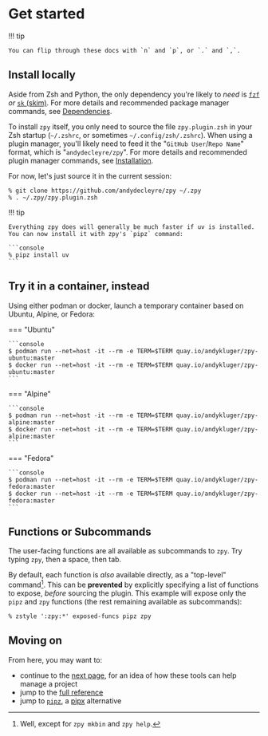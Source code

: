 # Get started

!!! tip

    You can flip through these docs with `n` and `p`, or `.` and `,`.

## Install locally

Aside from Zsh and Python, the only dependency you're likely to *need* is
[`fzf`](https://github.com/junegunn/fzf) *or* [`sk` (skim)](https://github.com/lotabout/skim).
For more details and recommended package manager commands, see [Dependencies](deps.md).

To install `zpy` itself, you only need to source the file `zpy.plugin.zsh`
in your Zsh startup (`~/.zshrc`, or sometimes `~/.config/zsh/.zshrc`).
When using a plugin manager, you'll likely need to feed it the
"`GitHub User`/`Repo Name`" format, which is "`andydecleyre/zpy`".
For more details and recommended plugin manager commands, see [Installation](install.md).

For now, let's just source it in the current session:

```console
% git clone https://github.com/andydecleyre/zpy ~/.zpy
% . ~/.zpy/zpy.plugin.zsh
```

!!! tip

    Everything zpy does will generally be much faster if uv is installed.
    You can now install it with zpy's `pipz` command:

    ```console
    % pipz install uv
    ```

## Try it in a container, instead

Using either podman or docker, launch a temporary container based on Ubuntu, Alpine, or Fedora:

=== "Ubuntu"

    ```console
    $ podman run --net=host -it --rm -e TERM=$TERM quay.io/andykluger/zpy-ubuntu:master
    $ docker run --net=host -it --rm -e TERM=$TERM quay.io/andykluger/zpy-ubuntu:master
    ```

=== "Alpine"

    ```console
    $ podman run --net=host -it --rm -e TERM=$TERM quay.io/andykluger/zpy-alpine:master
    $ docker run --net=host -it --rm -e TERM=$TERM quay.io/andykluger/zpy-alpine:master
    ```

=== "Fedora"

    ```console
    $ podman run --net=host -it --rm -e TERM=$TERM quay.io/andykluger/zpy-fedora:master
    $ docker run --net=host -it --rm -e TERM=$TERM quay.io/andykluger/zpy-fedora:master
    ```

## Functions or Subcommands

The user-facing functions are all available as subcommands to `zpy`.
Try typing `zpy`, then a space, then tab.

By default, each function is *also* available directly, as a "top-level" command[^1].
This can be **prevented** by explicitly specifying a list of functions to expose,
*before* sourcing the plugin.
This example will expose only the `pipz` and `zpy` functions
(the rest remaining available as subcommands):

```console
% zstyle ':zpy:*' exposed-funcs pipz zpy
```

[^1]: Well, except for `zpy mkbin` and `zpy help`.

## Moving on

From here, you may want to:

- continue to the [next page](new_proj.md), for an idea of how these tools can help manage a project
- jump to the [full reference](help_all.md)
- jump to [`pipz`](pipz.md), a [pipx](https://pypa.github.io/pipx/) alternative
